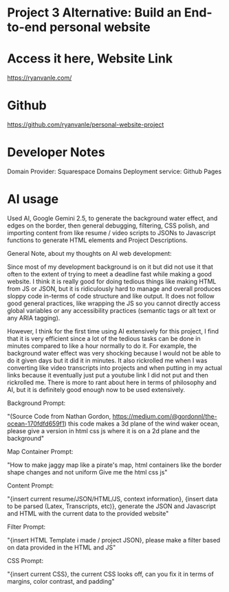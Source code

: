 # Project 3 Alternative: Build an End-to-end personal website

# Access it here, Website Link
https://ryanvanle.com/

# Github
https://github.com/ryanvanle/personal-website-project

# Developer Notes
Domain Provider: Squarespace Domains
Deployment service: Github Pages

# AI usage
Used AI, Google Gemini 2.5, to generate the background water effect, and edges on the border, then general debugging, filtering, CSS polish, and importing content from like resume / video scripts to JSONs to Javascript functions to generate HTML elements and Project Descriptions.

General Note, about my thoughts on AI web development:

Since most of my development background is on it but did not use it that often to the extent of trying to meet a deadline fast while making a good website. I think it is really good for doing tedious things like making HTML from JS or JSON, but it is ridiculously hard to manage and overall produces sloppy code in-terms of code structure and like output. It does not follow good general practices, like wrapping the JS so you cannot directly access global variables or any accessibility practices (semantic tags or alt text or any ARIA tagging).

However, I think for the first time using AI extensively for this project, I find that it is very efficient since a lot of the tedious tasks can be done in minutes compared to like a hour normally to do it. For example, the background water effect was very shocking because I would not be able to do it given days but it did it in minutes. It also rickrolled me when I was converting like video transcripts into projects and when putting in my actual links because it eventually just put a youtube link I did not put and then rickrolled me. There is more to rant about here in terms of philosophy and AI, but it is definitely good enough now to be used extensively.

Background Prompt:

"(Source Code from Nathan Gordon, https://medium.com/@gordonnl/the-ocean-170fdfd659f1) this code makes a 3d plane of the wind waker ocean, please give a version in html css js where it is on a 2d plane and the background"

Map Container Prompt:

"How to make jaggy map like a pirate's map, html containers
like the border shape changes and not uniform
Give me the html css js"

Content Prompt:

"{insert current resume/JSON/HTML/JS, context information}, {insert data to be parsed (Latex, Transcripts, etc)}, generate the JSON and Javascript and HTML with the current data to the provided website"

Filter Prompt:

"{insert HTML Template i made / project JSON}, please make a filter based on data provided in the HTML and JS"

CSS Prompt:

"{insert current CSS}, the current CSS looks off, can you fix it in terms of margins, color contrast, and padding"
